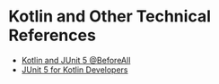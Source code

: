 # Kotlin and Other Technical References

* [Kotlin and JUnit 5 @BeforeAll](https://dzone.com/articles/kotlin-and-junit-5-beforeall)
* [JUnit 5 for Kotlin Developers](https://www.baeldung.com/junit-5-kotlin)